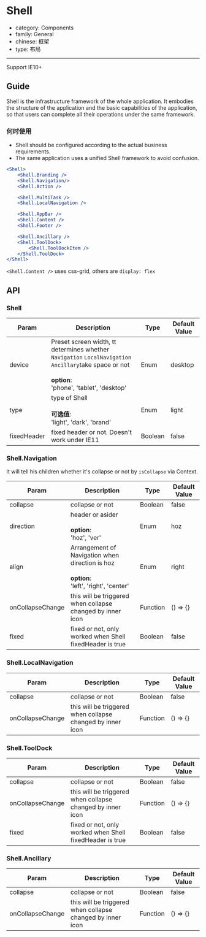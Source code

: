 # Shell

-   category: Components
-   family: General
-   chinese: 框架
-   type: 布局

---

Support IE10+

## Guide

Shell is the infrastructure framework of the whole application. It embodies the structure of the application and the basic capabilities of the application, so that users can complete all their operations under the same framework.

### 何时使用

- Shell should be configured according to the actual business requirements.
- The same application uses a unified Shell framework to avoid confusion.

````jsx
<Shell>
    <Shell.Branding />
    <Shell.Navigation/>
    <Shell.Action />

    <Shell.MultiTask />
    <Shell.LocalNavigation />

    <Shell.AppBar />
    <Shell.Content />
    <Shell.Footer />

    <Shell.Ancillary />
    <Shell.ToolDock>
        <Shell.ToolDockItem />
    </Shell.ToolDock>
</Shell>
````

`<Shell.Content />` uses css-grid, others are `display: flex`

## API

### Shell
| Param                | Description  | Type              | Default Value      |
| -------------------- | ------------ | ----------------- | ------------------ |
| device             | Preset screen width, tt determines whether `Navigation` `LocalNavigation` `Ancillary`take space or not<br><br>**option**:<br>'phone', 'tablet', 'desktop'     | Enum         |  desktop    |
| type             | type of Shell <br><br>**可选值**:<br>'light', 'dark', 'brand'     | Enum         |  light    |
| fixedHeader   | fixed header or not. Doesn't work under IE11    | Boolean         | false     |


### Shell.Navigation
It will tell his children whether it's collapse or not by `isCollapse` via Context.

| Param                | Description  | Type              | Default Value      |
| -------------------- | ------------ | ----------------- | ------------------ |
| collapse   | collapse or not  | Boolean         | false     |
| direction  | header or asider<br><br>**option**:<br>'hoz', 'ver'    | Enum         |  hoz    |
| align      | Arrangement of Navigation when direction is hoz<br><br>**option**:<br>'left', 'right', 'center'   | Enum        |  right  |
| onCollapseChange   | this will be triggered when collapse changed by inner icon   | Function        | () => {}   |
| fixed   | fixed or not, only worked when Shell fixedHeader is true   | Boolean         | false     |

### Shell.LocalNavigation
| Param                | Description  | Type              | Default Value      |
| -------------------- | ------------ | ----------------- | ------------------ |
| collapse   | collapse or not    | Boolean         | false     |
| onCollapseChange   | this will be triggered when collapse changed by inner icon   | Function        | () => {}   |

### Shell.ToolDock
| Param                | Description  | Type              | Default Value      |
| -------------------- | ------------ | ----------------- | ------------------ |
| collapse   | collapse or not   | Boolean         | false     |
| onCollapseChange   | this will be triggered when collapse changed by inner icon   | Function        | () => {}   |
| fixed   | fixed or not, only worked when Shell fixedHeader is true   | Boolean         | false     |

### Shell.Ancillary
| Param                | Description  | Type              | Default Value      |
| -------------------- | ------------ | ----------------- | ------------------ |
| collapse   | collapse or not   | Boolean         | false     |
| onCollapseChange   | this will be triggered when collapse changed by inner icon   | Function        | () => {}   |
